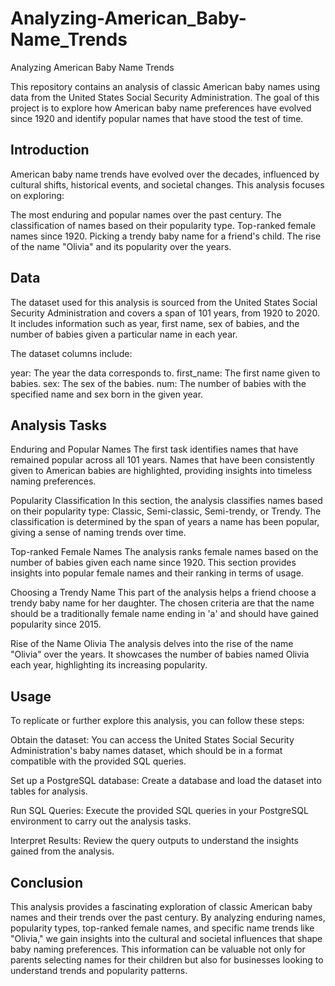 # Analyzing-American_Baby-Name_Trends
Analyzing American Baby Name Trends

This repository contains an analysis of classic American baby names using data from the United States Social Security Administration. The goal of this project is to explore how American baby name preferences have evolved since 1920 and identify popular names that have stood the test of time.

## Introduction
American baby name trends have evolved over the decades, influenced by cultural shifts, historical events, and societal changes. This analysis focuses on exploring:

The most enduring and popular names over the past century.
The classification of names based on their popularity type.
Top-ranked female names since 1920.
Picking a trendy baby name for a friend's child.
The rise of the name "Olivia" and its popularity over the years.
## Data
The dataset used for this analysis is sourced from the United States Social Security Administration and covers a span of 101 years, from 1920 to 2020. It includes information such as year, first name, sex of babies, and the number of babies given a particular name in each year.

The dataset columns include:

year: The year the data corresponds to.
first_name: The first name given to babies.
sex: The sex of the babies.
num: The number of babies with the specified name and sex born in the given year.
##  Analysis Tasks
Enduring and Popular Names
The first task identifies names that have remained popular across all 101 years. Names that have been consistently given to American babies are highlighted, providing insights into timeless naming preferences.

Popularity Classification
In this section, the analysis classifies names based on their popularity type: Classic, Semi-classic, Semi-trendy, or Trendy. The classification is determined by the span of years a name has been popular, giving a sense of naming trends over time.

Top-ranked Female Names
The analysis ranks female names based on the number of babies given each name since 1920. This section provides insights into popular female names and their ranking in terms of usage.

Choosing a Trendy Name
This part of the analysis helps a friend choose a trendy baby name for her daughter. The chosen criteria are that the name should be a traditionally female name ending in 'a' and should have gained popularity since 2015.

Rise of the Name Olivia
The analysis delves into the rise of the name "Olivia" over the years. It showcases the number of babies named Olivia each year, highlighting its increasing popularity.

##  Usage
To replicate or further explore this analysis, you can follow these steps:

Obtain the dataset: You can access the United States Social Security Administration's baby names dataset, which should be in a format compatible with the provided SQL queries.

Set up a PostgreSQL database: Create a database and load the dataset into tables for analysis.

Run SQL Queries: Execute the provided SQL queries in your PostgreSQL environment to carry out the analysis tasks.

Interpret Results: Review the query outputs to understand the insights gained from the analysis.

##  Conclusion
This analysis provides a fascinating exploration of classic American baby names and their trends over the past century. By analyzing enduring names, popularity types, top-ranked female names, and specific name trends like "Olivia," we gain insights into the cultural and societal influences that shape baby naming preferences. This information can be valuable not only for parents selecting names for their children but also for businesses looking to understand trends and popularity patterns.
